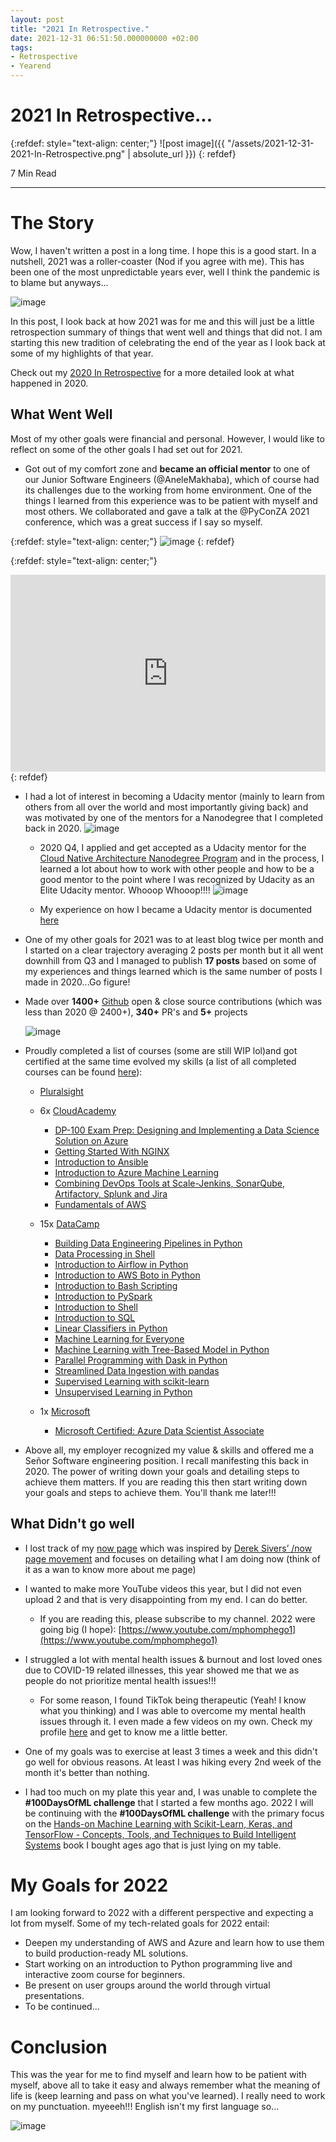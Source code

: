 ```yaml
---
layout: post
title: "2021 In Retrospective."
date: 2021-12-31 06:51:50.000000000 +02:00
tags:
- Retrospective
- Yearend
---
```

# 2021 In Retrospective...

{:refdef: style="text-align: center;"}
![post image]({{ "/assets/2021-12-31-2021-In-Retrospective.png" | absolute_url }})
{: refdef}

7 Min Read

---

# The Story

Wow, I haven't written a post in a long time. I hope this is a good start. In a nutshell, 2021 was a roller-coaster (Nod if you agree with me). This has been one of the most unpredictable years ever, well I think the pandemic is to blame but anyways...

![image](https://user-images.githubusercontent.com/7910856/147804190-0eb2defc-ad41-4bd9-b29f-d54cfef2dbea.png)

In this post, I look back at how 2021 was for me and this will just be a little retrospection summary of things that went well and things that did not. I am starting this new tradition of celebrating the end of the year as I look back at some of my highlights of that year.


Check out my [2020 In Retrospective](https://blog.mphomphego.co.za/blog/2020/12/30/2020-In-Retrospective.html) for a more detailed look at what happened in 2020.


## What Went Well

Most of my other goals were financial and personal. However, I would like to reflect on some of the other goals I had set out for 2021.

- Got out of my comfort zone and **became an official mentor** to one of our Junior Software Engineers (@AneleMakhaba), which of course had its challenges due to the working from home environment. One of the things I learned from this experience was to be patient with myself and most others.
We collaborated and gave a talk at the @PyConZA 2021 conference, which was a great success if I say so myself.

{:refdef: style="text-align: center;"}
![image](https://user-images.githubusercontent.com/7910856/147804327-d4ef59c0-7aa5-4958-b70c-4035c53f5e79.png)
{: refdef}

{:refdef: style="text-align: center;"}
<iframe width="100%" height="315" src="https://www.youtube.com/embed/_iBocbMduq0" title="YouTube video player" frameborder="0" allow="accelerometer; autoplay; clipboard-write; encrypted-media; gyroscope; picture-in-picture" allowfullscreen></iframe>
{: refdef}


- I had a lot of interest in becoming a Udacity mentor (mainly to learn from others from all over the world and most importantly giving back) and was motivated by one of the mentors for a Nanodegree that I completed back in 2020.
![image](https://user-images.githubusercontent.com/7910856/147812587-47edce27-d996-4cc1-bc47-b6dd5ae0a79e.png)

    - 2020 Q4, I applied and get accepted as a Udacity mentor for the [Cloud Native Architecture Nanodegree Program](https://www.udacity.com/course/cloud-native-application-architecture-nanodegree--nd064) and in the process, I learned a lot about how to work with other people and how to be a good mentor to the point where I was recognized by Udacity as an Elite Udacity mentor. Whooop Whooop!!!!
    ![image](https://user-images.githubusercontent.com/7910856/147813151-d7d38982-867b-4562-978c-914d726258e0.png)


    - My experience on how I became a Udacity mentor is documented [here](https://blog.mphomphego.co.za/blog/2021/01/03/How-I-became-a-Udacity-Mentor.html)

- One of my other goals for 2021 was to at least blog twice per month and I started on a clear trajectory averaging 2 posts per month but it all went downhill from Q3 and I managed to publish **17 posts** based on some of my experiences and things learned which is the same number of posts I made in 2020...Go figure!

- Made over **1400+** [Github](www.github.com/mmphego) open & close source contributions (which was less than 2020 @ 2400+), **340+** PR's and **5+** projects

    ![image](https://user-images.githubusercontent.com/7910856/147805173-5c2344b8-f9db-4965-be91-374cd1a60ff6.png)

- Proudly completed a list of courses (some are still WIP lol)and got certified at the same time evolved my skills (a list of all completed courses can be found [here](https://github.com/mmphego/certifications)):
    - [Pluralsight](https://app.pluralsight.com/profile/mmphego)

    - 6x [CloudAcademy](https://cloudacademy.com)
        - [DP-100 Exam Prep: Designing and Implementing a Data Science Solution on Azure](https://github.com/mmphego/certifications/blob/main/DP-100_Exam_Prep_Designing_and_Implementing_a_Data_Science_Solution_on_Azure.pdf)
        - [Getting Started With NGINX](https://github.com/mmphego/certifications/blob/main/Getting_Started_With_NGINX.pdf)
        - [Introduction to Ansible](https://github.com/mmphego/certifications/blob/main/Introduction_to_Ansible.pdf)
        - [Introduction to Azure Machine Learning](https://github.com/mmphego/certifications/blob/main/Introduction_to_Azure_Machine_Learning.pdf)
        - [Combining DevOps Tools at Scale-Jenkins, SonarQube, Artifactory, Splunk and Jira](https://github.com/mmphego/certifications/blob/main/Combining-DevOps-Tools-at-Scale-Jenkins-SonarQube-Artifactory-Splunk-and-Jira.pdf)
        - [Fundamentals of AWS](https://github.com/mmphego/certifications/blob/main/Fundamentals-of-AWS.pdf)

    - 15x [DataCamp](https://github.com/mmphego/certifications/blob/main/https://datacamp.com)
        - [Building Data Engineering Pipelines in Python](https://github.com/mmphego/certifications/blob/main/Building-Data-Engineering-Pipelines-in-Python.pdf)
        - [Data Processing in Shell](https://github.com/mmphego/certifications/blob/main/Data_Processing_in_Shell.pdf)
        - [Introduction to Airflow in Python](https://github.com/mmphego/certifications/blob/main/Introduction_to_Airflow_in_Python.pdf)
        - [Introduction to AWS Boto in Python](https://github.com/mmphego/certifications/blob/main/Introduction_to_AWS_Boto_in_Python.pdf)
        - [Introduction to Bash Scripting](https://github.com/mmphego/certifications/blob/main/Introduction_to_Bash_Scripting.pdf)
        - [Introduction to PySpark](https://github.com/mmphego/certifications/blob/main/Introduction_to_PySpark.pdf)
        - [Introduction to Shell](https://github.com/mmphego/certifications/blob/main/Introduction_to_Shell.pdf)
        - [Introduction to SQL](https://github.com/mmphego/certifications/blob/main/Introduction-to-SQL.pdf)
        - [Linear Classifiers in Python](https://github.com/mmphego/certifications/blob/main/Linear_Classiers_in_Python.pdf)
        - [Machine Learning for Everyone](https://github.com/mmphego/certifications/blob/main/Machine_Learning_for_Everyone.pdf)
        - [Machine Learning with Tree-Based Model in Python](https://github.com/mmphego/certifications/blob/main/Machine_Learning_with_Tree-Based_Model_in_Python.pdf)
        - [Parallel Programming with Dask in Python](https://github.com/mmphego/certifications/blob/main/Parallel_Programming_with_Dask_in_Python.pdf)
        - [Streamlined Data Ingestion with pandas](https://github.com/mmphego/certifications/blob/main/Streamlined_Data_Ingestion_with_pandas.pdf)
        - [Supervised Learning with scikit-learn](https://github.com/mmphego/certifications/blob/main/Supervised_Learning_with_scikit-learn.pdf)
        - [Unsupervised Learning in Python](https://github.com/mmphego/certifications/blob/main/Unsupervised_Learning_in_Python.pdf)

    - 1x [Microsoft](https://github.com/mmphego/certifications/blob/main/https://microsoft.com)
        - [Microsoft Certified: Azure Data Scientist Associate](https://github.com/mmphego/certifications/blob/main/Microsoft_Certified_Azure_Data_Scientist_Associate.pdf)

- Above all, my employer recognized my value & skills and offered me a Señor Software engineering position. I recall manifesting this back in 2020. The power of writing down your goals and detailing steps to achieve them matters. If you are reading this then start writing down your goals and steps to achieve them. You'll thank me later!!!

## What Didn't go well

- I lost track of my [now page](https://blog.mphomphego.co.za/now) which was inspired by [Derek Sivers’ /now page movement](https://sivers.org/now3) and focuses on detailing what I am doing now (think of it as a wan to know more about me page)

- I wanted to make more YouTube videos this year, but I did not even upload 2 and that is very disappointing from my end. I can do better.
    -  If you are reading this, please subscribe to my channel. 2022 were going big (I hope): [https://www.youtube.com/mphomphego1](https://www.youtube.com/mphomphego1)

- I struggled a lot with mental health issues & burnout and lost loved ones due to COVID-19 related illnesses, this year showed me that we as people do not prioritize mental health issues!!!
    - For some reason, I found TikTok being therapeutic (Yeah! I know what you thinking) and I was able to overcome my mental health issues through it. I even made a few videos on my own. Check my profile [here](https://www.tiktok.com/@mph0.m) and get to know me a little better.
- One of my goals was to exercise at least 3 times a week and this didn't go well for obvious reasons. At least I was hiking every 2nd week of the month it's better than nothing.
- I had too much on my plate this year and, I was unable to complete the **#100DaysOfML challenge** that I started a few months ago. 2022 I will be continuing with the **#100DaysOfML challenge** with the primary focus on the [Hands-on Machine Learning with Scikit-Learn, Keras, and TensorFlow - Concepts, Tools, and Techniques to Build Intelligent Systems](https://www.goodreads.com/book/show/40363665-hands-on-machine-learning-with-scikit-learn-keras-and-tensorflow) book I bought ages ago that is just lying on my table.


# My Goals for 2022

I am looking forward to 2022 with a different perspective and expecting a lot from myself. Some of my tech-related goals for 2022 entail:

- Deepen my understanding of AWS and Azure and learn how to use them to build production-ready ML solutions.
- Start working on an introduction to Python programming live and interactive zoom course for beginners.
- Be present on user groups around the world through virtual presentations.
- To be continued...

# Conclusion

This was the year for me to find myself and learn how to be patient with myself, above all to take it easy and always remember what the meaning of life is (keep learning and pass on what you've learned). I really need to work on my punctuation. myeeeh!!! English isn't my first language so...

![image](https://user-images.githubusercontent.com/7910856/147806379-76b4cf4d-30e4-4200-8036-81d5e409be4c.png)
